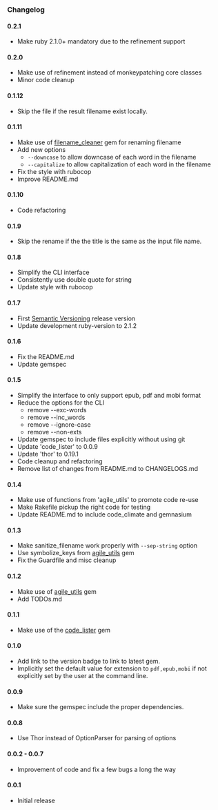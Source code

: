 ### Changelog

#### 0.2.1

- Make ruby 2.1.0+ mandatory due to the refinement support

#### 0.2.0

- Make use of refinement instead of monkeypatching core classes
- Minor code cleanup

#### 0.1.12

- Skip the file if the result filename exist locally.

#### 0.1.11

- Make use of [filename_cleaner][] gem for renaming filename
- Add new options
  * `--downcase` to allow downcase of each word in the filename
  * `--capitalize` to allow capitalization of each word in the filename
- Fix the style with rubocop
- Improve README.md

#### 0.1.10

- Code refactoring

#### 0.1.9

- Skip the rename if the the title is the same as the input file name.

#### 0.1.8

- Simplify the CLI interface
- Consistently use double quote for string
- Update style with rubocop

#### 0.1.7

- First [Semantic Versioning][] release version
- Update development ruby-version to 2.1.2

#### 0.1.6

- Fix the README.md
- Update gemspec

#### 0.1.5

- Simplify the interface to only support epub, pdf and mobi format
- Reduce the options for the CLI
  * remove --exc-words
  * remove --inc_words
  * remove --ignore-case
  * remove --non-exts
- Update gemspec to include files explicitly without using git
- Update 'code_lister' to 0.0.9
- Update 'thor' to 0.19.1
- Code cleanup and refactoring
- Remove list of changes from README.md to CHANGELOGS.md

#### 0.1.4

- Make use of functions from 'agile_utils' to promote code re-use
- Make Rakefile pickup the right code for testing
- Update README.md to include code_climate and gemnasium

#### 0.1.3

- Make sanitize_filename work properly with `--sep-string` option
- Use symbolize_keys from [agile_utils][] gem
- Fix the Guardfile and misc cleanup

#### 0.1.2

- Make use of [agile_utils] gem
- Add TODOs.md

#### 0.1.1

- Make use of the [code_lister][] gem

#### 0.1.0

- Add link to the version badge to link to latest gem.
- Implicitly set the default value for extension to `pdf,epub,mobi` if
  not explicitly set by the user at the command line.

#### 0.0.9

- Make sure the gemspec include the proper dependencies.

#### 0.0.8

- Use Thor instead of OptionParser for parsing of options

#### 0.0.2 - 0.0.7

- Improvement of code and fix a few bugs a long the way

#### 0.0.1

- Initial release

[agile_utils]: https://rubygems.org/gems/agile_utils
[filename_cleaner]: https://rubygems.org/gems/filename_cleaner
[code_lister]: https://rubygems.org/gems/code_lister
[Semantic Versioning]: http://semver.org
